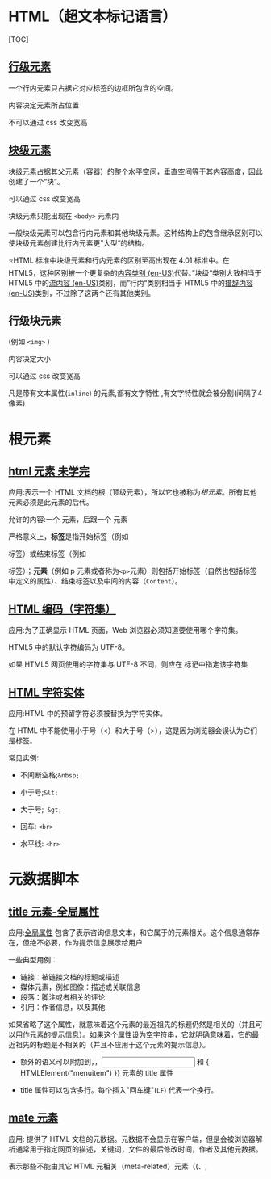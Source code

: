 # HTML（超文本标记语言）

[TOC]

## [行级元素](https://developer.mozilla.org/zh-CN/docs/Web/HTML/Inline_elements)

一个行内元素只占据它对应标签的边框所包含的空间。

内容决定元素所占位置

不可以通过 css 改变宽高

## [块级元素](https://developer.mozilla.org/zh-CN/docs/Web/HTML/Block-level_elements)

块级元素占据其父元素（容器）的整个水平空间，垂直空间等于其内容高度，因此创建了一个“块”。

可以通过 css 改变宽高

块级元素只能出现在 `<body>` 元素内

一般块级元素可以包含行内元素和其他块级元素。这种结构上的包含继承区别可以使块级元素创建比行内元素更”大型“的结构。

⭐HTML 标准中块级元素和行内元素的区别至高出现在 4.01 标准中。在 HTML5，这种区别被一个更复杂的[内容类别 (en-US)](https://developer.mozilla.org/en-US/docs/Web/Guide/HTML/Content_categories)代替。”块级“类别大致相当于 HTML5 中的[流内容 (en-US)](https://developer.mozilla.org/en-US/docs/Web/Guide/HTML/Content_categories#flow_content)类别，而”行内“类别相当于 HTML5 中的[措辞内容 (en-US)](https://developer.mozilla.org/en-US/docs/Web/Guide/HTML/Content_categories#phrasing_content)类别，不过除了这两个还有其他类别。

## 行级块元素

(例如 `<img>` )

内容决定大小

可以通过 css 改变宽高

凡是带有文本属性(`inline`)  的元素,都有文字特性 ,有文字特性就会被分割(间隔了4像素)

# 根元素

## [html 元素 未学完](https://developer.mozilla.org/zh-CN/docs/Web/HTML/Element/html)

应用:表示一个 HTML 文档的根（顶级元素），所以它也被称为*根元素*。所有其他元素必须是此元素的后代。

允许的内容:一个 <head> 元素，后跟一个 <body> 元素

严格意义上，**标签**是指开始标签（例如 <p> 标签）或结束标签（例如 </p> 标签）；**元素**（例如 p 元素或者称为`<p>`元素）则包括开始标签（自然也包括标签中定义的属性）、结束标签以及中间的内容（`Content`）。

## [HTML 编码（字符集）](https://www.w3school.com.cn/html/html_charset.asp)

应用:为了正确显示 HTML 页面，Web 浏览器必须知道要使用哪个字符集。

HTML5 中的默认字符编码为 UTF-8。

如果 HTML5 网页使用的字符集与 UTF-8 不同，则应在 <meta> 标记中指定该字符集

## [HTML 字符实体](https://www.w3school.com.cn/html/html_entities.asp)

应用:HTML 中的预留字符必须被替换为字符实体。

在 HTML 中不能使用小于号（<）和大于号（>），这是因为浏览器会误认为它们是标签。

常见实例:

- 不间断空格;`&nbsp;`
- 小于号;`&lt;`
- 大于号;` &gt;`
- 回车: `<br>`

- 水平线: `<hr>`

# 元数据脚本

## [title 元素-全局属性](https://developer.mozilla.org/zh-CN/docs/Web/HTML/Global_attributes/title)

应用:[全局属性](https://developer.mozilla.org/zh-CN/docs/Web/HTML/Global_attributes) 包含了表示咨询信息文本，和它属于的元素相关。这个信息通常存在，但绝不必要，作为提示信息展示给用户

一些典型用例：

- 链接：被链接文档的标题或描述
- 媒体元素，例如图像：描述或关联信息
- 段落：脚注或者相关的评论
- 引用：作者信息，以及其他

如果省略了这个属性，就意味着这个元素的最近祖先的标题仍然是相关的（并且可以用作元素的提示信息）。如果这个属性设为空字符串，它就明确意味着，它的最近祖先的标题是不相关的（并且不应用于这个元素的提示信息）。

- 额外的语义可以附加到<link>，<abbr>，<input> 和 { HTMLElement("menuitem") }} 元素的 title 属性

- title 属性可以包含多行。每个插入"回车键"(`LF`) 代表一个换行。

## [mate 元素](https://developer.mozilla.org/zh-CN/docs/Web/HTML/Element/meta)

应用: 提供了 HTML 文档的元数据。元数据不会显示在客户端，但是会被浏览器解析通常用于指定网页的描述，关键词，文件的最后修改时间，作者及其他元数据。

表示那些不能由其它 HTML 元相关（meta-related）元素（(<base>、<link>, <script>、<style> 或 <title>）之一表示的任何元数据信息

- charset 属性:声明了文档的字符编码。

- content 属性:包含 `http-equiv` 或 `name` 属性的值，具体取决于所使用的值。 

- http-equiv 属性属性定义了一个编译指示指令。这个属性叫做 `http-equiv(alent)` 是因为所有允许的值都是特定 HTTP 头部的名称

- name 属性:常见声明application-name(应用程序名称)、author(文档作者的名字)、description(一段简短而精确的、对页面内容的描述)、generator(生成此页面的软件的标识符)、keywords(与页面内容相关的关键词，使用逗号分隔)、referrer(控制由当前文档发出的请求的 `HTTP` `Referer` 请求头)。

> `name` 和 `content` 属性可以一起使用，以名 - 值对的方式给文档提供元数据，其中 name 作为元数据的名	称，content 作为元数据的值。

# 分组内容

## [div 元素](https://developer.mozilla.org/zh-CN/docs/Web/HTML/Element/div)

应用:是一个通用型的流内容容器，在不使用CSS的情况下，其对内容或布局没有任何影响。

**⚠警告:<div> 元素应当仅在没有任何其它语义元素（比如 <article> 或 <nav>）可用时使用。**

## [p 元素](https://developer.mozilla.org/zh-CN/docs/Web/HTML/Element/p)

应用:表示文本的一个段落。该元素通常表现为一整块与相邻文本分离的文本，或以垂直的空白隔离或以首行缩进。另外，<p> 是[块级元素](https://developer.mozilla.org/zh-CN/docs/Web/HTML/Block-level_elements)。

> 使用CSS margin属性去改变段落之间的间隙，不要在段落之间插入空的段落元素或者<br>元素。

## [ol 元素](https://developer.mozilla.org/zh-CN/docs/Web/HTML/Element/ol)

应用:表示有序列表，通常渲染为一个带编号的列表。

reversed 属性;此布尔值属性指定列表中的条目是否是倒序排列的，即编号是否应从高到低反向标注

[**`start`**](https://developer.mozilla.org/zh-CN/docs/Web/HTML/Element/ol#attr-start) 属性;一个整数值属性，**指定了列表编号的起始值**。此属性的值应为阿拉伯数字，尽管列表条目的编号类型 `type` 属性可能指定为了罗马数字编号等其他类型的编号。比如说，想要让元素的编号从英文字母 "d" 或者罗马数字 "iv" 开始，都应当使用 `start="4"`。

type 属性;设置编号的类型：

- `a` 表示小写英文字母编号
- `A` 表示大写英文字母编号
- `i` 表示小写罗马数字编号
- `I` 表示大写罗马数字编号
- 1 表示数字编号（默认）编号类型适用于整个列表，除非在 <ol> 元素的 <li> 元素中使用不同的 type 属性。

## [ul 元素](https://developer.mozilla.org/zh-CN/docs/Web/HTML/Element/ul)

应用:表示一个内可含多个元素的无序列表或项目符号列表。

[**`type`**](https://developer.mozilla.org/zh-CN/docs/Web/HTML/Element/ul#attr-type) 属性;已弃用

用于设置列表的着重号样式，被定义在 [HTML3.2](https://developer.mozilla.org/zh-CN/HTML3.2) 和过渡版本 [HTML 4.0/4.01](https://developer.mozilla.org/zh-CN/HTML4.01) 中的可用值有：

- `circle`

- `disc`

- `square`第四种着重号样式被定义在 WebTV 接口中，但并不是所有浏览器都支持：`triangle`如果未设置此 HTML 属性且没有 [CSS](https://developer.mozilla.org/zh-CN/docs/Web/CSS) [`list-style-type`](https://developer.mozilla.org/zh-CN/docs/Web/CSS/list-style-type) 属性作用于这个元素，用户代理会决定使用哪种着重号样式，一般来说这也和嵌套的层级数有关。

  > 不要使用这个属性，它已经被废弃了：使用 [CSS](https://developer.mozilla.org/zh-CN/docs/Web/CSS) [`list-style-type`](https://developer.mozilla.org/zh-CN/docs/Web/CSS/list-style-type) 属性作为代替。

**使用说明:**

- `<ul>` 元素用来将**没有数字顺序**的一组数据进行分组，并且它们的数字顺序是没有意义的。举个例子，无序列表的列表项通常通过一个字符进行装饰，这些字符的形式可以是点，圆乃至方形．虽然这个字符没有直接在页面上定义，但是可以用与之相关的 CSS 对其进行操作，例如使用 `list-style-type` 属性。
- 在 `<ol>` 和 `<ul>` 元素中，嵌套列表没有深度和嵌套顺序的限制。
- **⭐`<ol>` 和 `<ul>` 元素二者都代表一组数据，不过它们彼此是有区别的，ol 元素中的顺序是有意义的。如果想确定你到底需要使用哪一个列表元素，你可以试着去改变数据的顺序。如果想表达的语义改变了，你就需要使用 ol 元素，否则你该使用 ul 元素。**

> 一个功能有很多功能子项组成,每一个功能子项的功能和样式基本上是相同的只不过内容上可能有小小的差异,很多的功能子项组成了一个大功能.  使用 `ul>li` 组成,因为更符合天生的结构

## [li 元素](https://developer.mozilla.org/zh-CN/docs/Web/HTML/Element/li)

应用:表示列表里的条目。它必须包含在一个父元素里：一个有序列表 <ol>，一个无序列表 <ul>，或者一个菜单 [<menu>](https://developer.mozilla.org/zh-CN/docs/Web/HTML/Element/menu)。

> 旧的规则中 `<div>` 也可以作为父元素，但是并不提倡。

value 属性;这个整数型属性表明了本 <li> 元素在有序列表（由 <ol> 元素定义）中的序号。本属性值只能用数字，即使列表使用罗马数字或字母来展示。随后的列表条目会从设置的值开始计数。value 属性对于无序列表 (<ul>) 或者菜单 (<menu>) 无效。如图:

![image-20221101191648905](E:\文档\Web学习\笔记\HTML笔记\imgs\image-20221101191648905.png)





# 文档 块

## [h1~h6 元素](https://developer.mozilla.org/zh-CN/docs/Web/HTML/Element/Heading_Elements)

应用:HTML <h1>–<h6> 标题 (Heading) 元素呈现了六个不同的级别的标题，<h1> 级别最高，而 <h6> 级别最低。

**使用说明:**

- 用户代理可以使用标题信息，例如自动构建文档的目录。

- 不要为了减小标题的字体而使用低级别的标题，而是使用 CSS font-size 属性。

- 避免跳过某级标题：始终要从 <h1> 开始，接下来依次使用 <h2> 等等。

- ⭐使用 <section> 元素时，为了方便起见，你应该考虑避免在同一个页面上重复使用 <h1>，<h1> 应被用于表示页面的标题，其他的标题当从 <h2> 开始。在使用 section 时，应当为每个 section 都使用一个 <h2>。

## [address 元素](https://developer.mozilla.org/zh-CN/docs/Web/HTML/Element/address)

应用:提供了某个人或某个组织（等等）的联系信息。

**使用说明:**

- 当表示一个和联系信息无关的任意的地址时，请改用 <p> 元素而不是 <address> 元素。

- 这个元素不能包含除联系信息之外的任何信息，比如出版日期（这应当被包含在 <time> 元素之中）。
  通常，<address> 元素可以放在 <footer> 元素之中（如果存在的话）

-  <address> 可以使用在多种语境中，例如在文章开头提供商务的联系方式，或者放在<article>元素内，指明该文章的作者。

# 文本语义

## [a 元素 未学完](https://developer.mozilla.org/zh-CN/docs/Web/HTML/Element/a)

应用:通过它的 href 属性创建通向其他网页、文件、同一页面内的位置、电子邮件地址或任何其他 URL 的超链接。<a> 中的内容应该应该指明链接的意图。如果存在 href 属性，当 <a> 元素聚焦时按下回车键就会激活它。

创建一个 email 链接:`<a href="mailto:nowhere@mozilla.org">Send email to nowhere</a>`

创建电话链接:`<a href="tel:+491570156">+49 157 0156</a>`

href 属性:包含超链接指向的 URL 或 URL 片段。URL 片段是哈希标记（#）前面的名称，哈希标记指定当前文档中的内部目标位置（HTML 元素的 ID）。URL 不限于基于 Web（HTTP）的文档，也可以使用浏览器支持的任何协议。

>  可以使用 href="#top" 或者 href="#" 链接返回到页面顶部。这种行为是 HTML5 的特性

target 属性:
该属性指定在何处显示链接的资源。取值为标签（tab），窗口（window），或框架（iframe）等浏览上下文的名称或其他关键词。以下关键字具有特殊的意义：

`_self` : 当前页面加载，即当前的响应到同一 HTML 4 frame（或 HTML5 浏览上下文）。此值是默认的，如果没有指定属性的话。
`_blank` : 新窗口打开，即到一个新的未命名的 HTML4 窗口或 HTML5 浏览器上下文
`_parent` : 加载响应到当前框架的 HTML4 父框架或当前的 HTML5 浏览上下文的父浏览上下文。如果没有 parent 框架或者浏览上下文，此选项的行为方式与 ` _self ` 相同。
`_top` : IHTML4 中：加载的响应成完整的，原来的窗口，取消所有其它 frame。HTML5 中：加载响应进入顶层浏览上下文（即，浏览上下文，它是当前的一个的祖先，并且没有 parent）。如果没有 parent 框架或者浏览上下文，此选项的行为方式相同`_self`
备注： 在 <a> 元素上使用 target="_blank" 隐式提供了与使用 rel="noopener" (en-US) 相同的 rel 行为，即不会设置 window.opener。

## [span 元素](https://developer.mozilla.org/zh-CN/docs/Web/HTML/Element/span)

应用:短语内容的通用行内容器，并没有任何特殊语义。

<span> 与 <div> 元素很相似，但 <div> 是一个 块元素 而 <span> 则是行内元素.

**⚠警告:应该在没有其他合适的语义元素时才使用它。**

## [strong 元素](https://developer.mozilla.org/zh-CN/docs/Web/HTML/Element/strong)

应用:表示文本十分重要，一般用粗体显示。

> ### Bold vs. Strong
>
> 新的开发者经常感到疑惑，为什么在一个渲染的网站上会有这么多方式来表达同样的东西。Bold 和 Strong 可能就是这其中的一种。为什么使用<strong></strong>而不是<b></b>? 使用 strong 的话你不得不打更多的字母，却产生出和 b 同样的效果，对吧？
>
> 也许并不是；strong 是一个逻辑状态，而 bold 是一个物理状态。逻辑状态分离内容和表现形式，使用逻辑状态允许你用各种不同的方式来表达。比如你想把文字渲染成红色，使用其它大小的字体、带有下划线或其他样式，而不是加粗的样式。必须要理解使用 strong 呈现出的表现形式不同于单纯的加粗。因为 bold 是一个物理状态，他没有区分表现形式和内容。如果让 bold 做了加粗文本外的其它任何事情，都将会令人困惑而且也不符合逻辑。
>
> 同样应该注意<b></b> 还有其他用途，比如想单纯地吸引注意而不增加其重要性。
>
> ### Emphasis vs. Strong
>
> 在 HTML4 时，Strong 简单地表示一个更强的强调 (emphasis)，而在 HTML5 中，这个元素被描述为表征“内容强烈的重要性 (strong importance for its contents) ”。这是一个重要的区别。Em 标签 (Emphasis) 用于改变一个句子的意思 (比如"我<em>*喜欢</em>*胡萝卜" 和"我喜欢<em>*胡萝卜</em>*"，分别强调喜欢和胡萝卜), Strong 用来对一个句子的部分增加重要性 (比如 "**警告！** 这**非常危险**。") Strong 和 Emphasis 都可以分别通过嵌套来增加相对重要性或强调重点。

## [em 元素](https://developer.mozilla.org/zh-CN/docs/Web/HTML/Element/em)

应用:**着重元素**,标记出需要用户着重阅读的内容， `<em>` 元素是可以嵌套的，嵌套层次越深，则其包含的内容被认定为越需要着重阅读。

> 通常地，该元素会被浏览器展示为斜体文本，但是，它不应该仅仅用于应用斜体样式；为此目的，请使用 CSS 样式。使用 <cite> 元素标记作品的标题（书籍，戏剧，歌曲等）；它通常也采用斜体样式，但具有不同的含义。使用 <strong> 元素标记比周围文本更重要的文本。

> ## <i> vs. Emphasis
>
> 新的开发人员看到多个元素产生相似的效果，经常被混淆。`<em>` 和 `<i>` 就是一对常见的例子，因为它们都对文字斜体化。它们的区别是什么？应该使用哪一个？
>
> 在默认情况下，它们的视觉效果是一样的。但语义是不同的。 `<em>` 标签表示其内容的着重强调，而 `<i>` 标签表示从正常散文中区分出的文本，例如外来词，虚构人物的思想，或者当文本指的是一个词语的定义，而不是其语义含义。（作品的标题，例如书籍或电影的名字，应该使用 `<cite>`。）
>
> 这意味着，正确使用哪一个取决于具体的场景。两者都不是纯粹为了装饰的目的，那是 CSS 样式所做的。
>
> 一个 `<em>` 的例子可能是："Just *do* it already!"，或："We *had* to do something about it"。人或软件在阅读文本时，会对斜体字的发音使用重读强调。
>
> 一个 `<i>` 的例子可能是："The *Queen Mary* sailed last night"。在这里，没有对 "Queen Mary" 这个词添加强调或重要性。它只是表明，谈论的对象不是一个名叫玛丽的女王，而是一艘名字叫玛丽的船。另一个 `<i>` 的例子可能是："The word *the* is an article"。

## [del 元素](https://developer.mozilla.org/zh-CN/docs/Web/HTML/Element/del)

应用:表示一些被从文档中删除的文字内容。比如可以在需要显示修改记录或者源代码差异的情况使用这个标签。<ins>标签的作用恰恰于此相反：表示文档中添加的内容。

这个标签通常（但不一定要）在文字上显示删除线。

**两个属性都没学懂???**

cite 属性:提供一个 URI，其中的资源解释作出修改的原因（比如：根据某次会议讨论）。

datetime 属性:说明修改的时间和日期，这里的时间和日期格式要符合规范。如果设置的值不符合该规范，那么它将没有任何意义。

# 嵌入内容


## [img 元素 未学完](https://developer.mozilla.org/zh-CN/docs/Web/HTML/Element/img)

应用:将一份图像嵌入文档。 

src 属性:是**必须的**，它包含了你想嵌入的图片的文件路径。

1. 网上的url
2. 本地的绝对路径(同一个文件夹下)
3. 本地的相对路径(不同文件夹)

alt 属性:包含一条对图像的文本描述，这不是强制性的，但对无障碍而言，它**难以置信地有用**——屏幕阅读器会将这些描述读给需要使用阅读器的使用者听，让他们知道图像的含义。如果由于某种原因无法加载图像，普通浏览器也会在页面上显示`alt` 属性中的备用文本：例如，网络错误、内容被屏蔽或链接过期时。当图像上没有 `alt` 属性时，一些屏幕阅读器可能会读出图像的文件名。如果文件名不能代表图像的内容，甚至是一团乱码，这可只能造成令人迷惑的体验。

> 如果把这个属性设置为空字符串（alt=""），则表明该图像不是内容的关键部分（这是一种装饰或者一个追踪像素点），非可视化浏览器在渲染的时候可能会忽略它。而且，如果图片加载失败，可视化浏览器会隐藏表示图片损坏的图标。将图像复制并粘贴为文本，或是将图像的链接保存为浏览器书签时，也会用到此属性。

src 属性:图像的 URL，这个属性对 <img> 元素来说是必需的。在支持 srcset 的浏览器中，src 被当做拥有一个像素密度的描述符 1x 的候选图像处理，除非一个图像拥有这个像素密度描述符已经被在 srcset 或者 srcset 包含 w 描述符中定义了。

*srcset 属性:以逗号分隔的一个或多个字符串列表表明一系列用户代理使用的可能的图像。每一个字符串由以下组成：*

1.  指向图像的 URL。

2. 可选地，再加一个空格之后，附加以下的其一：

- 一个宽度描述符，这是一个正整数，后面紧跟 'w' 符号。该整数宽度除以 sizes 属性给出的资源（source）大小来计算得到有效的像素密度，即换算成和 x 描述符等价的值。
- 一个像素密度描述符，这是一个正浮点数，后面紧跟 'x' 符号。如果没有指定源描述符，那它会被指定为默认的 1x。在相同的 srcset 属性中混合使用宽度描述符和像素密度描述符时，会导致该值无效。重复的描述符（比如，两个源在相同的 srcset 两个源都是 2x）也是无效的。用户代理根据自己的判断选择任何可用的来源。这为他们提供了很大的余地，可以根据用户偏好或带宽条件等因素来调整他们的选择

title 属性:

- title 属性不是 alt 属性可接受的替代品。并且，避免将 alt 属性的值直接复制到同一幅图片的title 属性上。这样可能会让一些屏幕阅读器把同一段描述读两遍，造成一定程度上的困扰。

- title 属性也不该被用作一幅图片在 alt 之外的补充说明信息。如果一幅图片需要小标题，使用 figure 或 figcaption 元素。

- title 元素的值一般作为提示条 (tooltip) 呈现给用户，在光标于图片上停下后显示出来。尽管这确实能给用户提供更多的信息，您不该假定用户真的能看到：用户可能只有键盘或触摸屏。如果要把特别重要的信息提供给用户，选择上面提供的一种方法将其内联显示，而不是使用 title 。

***使用 CSS 为 <img> 附加样式***
*<img> 是一个可替换元素。它的 display 属性的默认值是 inline，但是它的默认分辨率是由被嵌入的图片的原始宽高来确定的，使得它就像 inline-block 一样。你可以为 <img> 设置 border/border-radius、padding/margin、width、height 等等的 CSS 属性。*

*<img> 没有基线（baseline），这意味着，当在一个行内格式的上下文（an inline formatting context）中使用 vertical-align: baseline 时，图像的底部将会与容器的文字基线对齐。*

*可以使用object-position属性在元素的方框内定位图像，使用object-fit属性调整方框内图像的大小(例如，即使需要剪切，图像是应该适合方框还是填充方框)。*

*根据图像文件的类型，图像可能会有一个原始分辨率（intrinsic dimension）或者叫原始宽高。对于一些类型的图像，原始分辨率并不是必要的。比如说，SVG 图像，如果它们的根 <svg> 元素没有 width 或 height 属性，SVG 图像就可以没有原始分辨率。*

*备注： 原始分辨率/原始宽高是图像的固有属性，基本上就是图像本身的分辨率/宽高。只与图像本身有关，与 <img> 元素的属性、显示分辨率等等无关。点阵图像通常有且只有一个随图片宽高变化的原始分辨率，而矢量图像可以没有。不过，编辑矢量图像时，通常可以手动/编辑器自动为其设置原始分辨率。*

# 表单元素

##  [form 元素 还没学懂!](https://developer.mozilla.org/zh-CN/docs/Web/HTML/Element/form)

应用:通常，会将整个表单元素，放置form元素的内部，作用是当提交表单时，会将form元素内部的表单内容以合适的方式提交到服务器。

form元素对开发静态页面没有什么意义。

    <form action="" method=></form>

action 属性:处理表单提交的 URL。

method 属性:提交表单的方式。

- post ：指的是 HTTP POST 方法；表单数据会包含在表单体内然后发送给服务器。

- get ：指的是 HTTP GET 方法；表单数据会附加在 action 属性的 URL 中，并以 '?' 作为分隔符，没有副作用 时使用这个方法。

- dialog ：如果表单在 `<dialog>` 元素中，提交时关闭对话框。此值可以被 `<button>`、`<input type="submit">` 或 `<input type="image">` 元素中的 formmethod 属性覆盖。

```
<form action="https://www.baidu.com/" method="GET">
        <p>
            账号：
            <input type="text" name="loginid">
        </p>
        <p>
            密码：
            <input type="password" name="loginpwd">
        </p>
        <p>
            城市：
            <select name="city">
                <option value="1">成都</option>
                <option value="2">重庆</option>
                <option value="3">北京</option>
                <option value="4">哈尔滨</option>
            </select>
        </p>
        <p>
            <button type="submit">提交</button>
        </p>
</form>

```

发送数据需要:

1. 数据的名 
2. 数据的值;如图: `name` 属性内是数据的名称,等号"="后面的是属性是数据的值
3. 问好"?"后面的就时提交的数据
4. MD5加密

![image-20221101154230410](E:\文档\Web学习\笔记\HTML笔记\imgs\image-20221101154230410.png)

## [select 元素](https://developer.mozilla.org/zh-CN/docs/Web/HTML/Element/select)

应用:下拉列表先择框,表示一个提供选项菜单的控件。
通常与 `<label>` 元素关联在一起。

每个菜单选项由 `<select>` 中的一个 `<option>`元素定义。

multiple 属性:这个布尔值属性表示列表中的选项是否支持**多选**。

size 属性:控制一次展示的个数,控件中同时可见的行数.

disabled 属性:这个布尔值的属性表示用户**不能**与该表单控件交互。

## [option 元素](https://developer.mozilla.org/zh-CN/docs/Web/HTML/Element/option)

应用:用于定义在 `<select>` , `<optgroup>` 或 `<datalist>` 元素中包含的项。`<option>` 可以在弹出窗口和 HTML 文档中的其他项目列表中表示菜单项。

**`<option>` 的内容默认是数据的 `value`**

可以将 `<option>` 元素放在 `<optgroup>` 元素中以为下拉菜单创建不同的选项分组
selected 属性(**默认选中**):这个布尔属性存在时表明这个选项是否一开始就被选中。

## [input 元素](https://developer.mozilla.org/zh-CN/docs/Web/HTML/Element/Input)

应用：用于为基于 Web 的表单创建交互式控件，以便接受来自用户的数据; 可以使用各种类型的输入数据和控件小部件，具体取决于设备和用户代理。

type 属性：表示输入框的类型。

#### 做成表格 

```
type：text ，普通文本输入框
  
type：password ，密码框
  
type: date ，输入日期的控件（年、月、日，不包括时间）。（存在兼容性问题）

type: radio ，单选框(需设置name属性,允许在多个拥有相同 name 值的选项中选中其中一个。)
  
type: checkbox ，多选框(需设置name属性)
  
type: search ，搜索框（存在兼容性问题,在支持的浏览器中可能有一个删除按钮，用于清除整个区域。拥有动态键盘的设备上的回车图标会变成搜索图标。）
  
type: range ，滑动框（存在兼容性问题，用于输入不需要精确的数字。控件是一个范围组件，默认值为正中间的值。同时使用 min 和 max 来规定值的范围。）

type: color ，颜色选择框

type: number ，数字输入框（可设置min & max控制最小值和最大值,step属性控制步进值）
  
type: file ，文件上传框
```

value 属性：表示输入框的值。（内容）

placeholder 属性：显示提示的文本，文本框没有内容时显示。

maxlength 属性：如果 `type` 的值是 `text` 、`email` 、 `search` 、 `password` 、 `tel` 或 `url` ，那么这个属性指明了用户最多可以输入的字符个数（按照 `Unicode` 编码方式计数）；对于其他类型的输入框，该属性被忽略。

checked 属性:当 type 属性的值为 radio 或者 checkbox，则该布尔属性的存在与否表明了该控件是否是**默认选择状态**。 

list 属性: `list` 属性的值是位于同一文档中的 `<datalist>` 元素的id。 

**input 元素可以制作按钮**

当type值为：reset(重置)、submit(提交)、button(没有默认行为的按钮)时，input表示按钮。

`onfocus=""` ;获得焦点

`onblur=""` ;失去焦点

# 分割线分割线分割线分割线分割线分割线分割线分割线分割线分割线分割线分割线分割线分割线分割线



## [iframe 元素](https://developer.mozilla.org/zh-CN/docs/Web/HTML/Element/iframe)

应用:在网页中嵌入另一个页面

可替换元素

        <iframe src="" frameborder="0"></iframe>

src 属性：网页的地址

name 属性：与`<a>`元素的`target`属性相关联.

## 在页面中使用flash
```
<iframe src="//player.bilibili.com/player.html?aid=57100756&bvid=BV1yx411d7Rc&cid=103978377&page=1" scrolling="no" border="0" frameborder="no" framespacing="0" allowfullscreen="true"> </iframe>
```
### [object 元素](https://developer.mozilla.org/zh-CN/docs/Web/HTML/Element/object)

应用:引入一个外部资源

可替换元素

       <object data="" type=""></object>


data 属性: 数据,地址

type 属性: 类型 (使用MIME[^1])

[^1] MIME(Multipurpose Internet Mail Extensions)
多用途互联网邮件类型：比如，资源是一个jpg图片，MIME：image/jpeg

```

 <object data="./example.swf" type="application/x-shockwave-flash">
        <param name="quality" value="high">
        <embed quality="high" src="./example.swf" type="application/x-shockwave-flash">
</object>

```

### [param 元素](https://developer.mozilla.org/zh-CN/docs/Web/HTML/Element/param)

应用:为 `<object>` 元素定义参数

         <param name="" value="">

### [embed 元素](https://developer.mozilla.org/zh-CN/docs/Web/HTML/Element/embed)

应用:将外部内容嵌入文档中的指定位置

可替换元素

    <embed src="" type="">

src 属性:资源位置

type 属性:类型

属性直接写在内部.如


    <embed  quality="high" src="" type="">

**注意**为了保证网页兼容性,一般嵌套书写

```

<object data="" type="">
    <embed src="" type="">
</object>

```

## 其他

可替换元素

1. 通常行盒
2. 通常显示的内容取决于元素的属性
3. CSS不能完全控制其中的样式
4. 具有行快盒的特点





# 表单元素

应用：主要用于收集用户数据



## 4. [optgroup 元素](https://developer.mozilla.org/zh-CN/docs/Web/HTML/Element/optgroup)

应用:为 `<select>` 元素中的选项创建分组。

    <optgroup label="">

label 属性:选项组的名字，浏览器用以在用户界面中标记选项。使用这个元素时必须加上这个属性。

## 5. [textarea 元素](https://developer.mozilla.org/zh-CN/docs/Web/HTML/Element/textarea)

应用:多行文本框。表示一个多行纯文本编辑控件。

    <textarea name="" id="" cols="30" rows="10"></textarea>

cols 属性:文本域的可视宽度。横向上有多少个文字。

rows 属性:元素的输入文本的行数（显示的高度）。

## 6. [button 元素](https://developer.mozilla.org/zh-CN/docs/Web/HTML/Element/button)

应用:表示一个可点击的按钮。

    <button type=""></button>  
type 属性:reset、submit、button，默认值 submit。

- reset: 此按钮重置所有组件为初始值。
  
- submit: 此按钮将表单数据提交给服务器。如果未指定属性，或者属性动态更改为空值或无效值，则此值为**默认值**。

- button: 此按钮没有默认行为。它可以有与元素事件相关的客户端脚本，当事件出现时可触发。

- menu: 此按钮打开一个由指定 `<menu>` 元素进行定义的弹出菜单。

## 表单状态

readonly属性：布尔属性，是否只读，不会改变表单显示样式

disabled属性：布尔属性，是否禁用，会改变表单显示样式

# 配合表单元素

## 1. [label 元素](https://developer.mozilla.org/zh-CN/docs/Web/HTML/Element/label)

应用:普通元素，通常配合单选和多选框使用

- 显示关联

可以通过for属性，让label元素关联某一个表单元素，for属性书写表单元素id的值
```

<input type="radio" id="radMale" name="gender">
    <label for="radMale">男</label>

<input type="radio" id="radFemale" name="gender">
    <label for="radFemale">女</label>


```
- 隐式关联

```
<label>
    <input name="gender" type="radio">
    男
</label>
<label>
    <input name="gender" type="radio">
    女
</label>
```

## 2. [datalist 元素](https://developer.mozilla.org/zh-CN/docs/Web/HTML/Element/datalist)

应用:表示其它表单控件可选值。

该元素本身不会显示到页面，通常用于和普通文本框配合。

id 属性:属性值应与 `list` 对应。

```

<label>
    Choose a browser from this list:
        <input list="browsers" name="myBrowser" />
</label>

<datalist id="browsers">
  <option value="Chrome">谷歌浏览器</option>
  <option value="Firefox">火狐浏览器</option>
  <option value="Internet Explorer">IE浏览器</option>
  <option value="Opera">欧鹏浏览器</option>
  <option value="Safari">苹果浏览器</option>
</datalist>

```

## 4. [fieldset 元素](https://developer.mozilla.org/zh-CN/docs/Web/HTML/Element/fieldset)

应用:对表单中的控制元素进行分组。

通常配合`<legend>`使用, `<legend>` 作为分组名称。

```

<h1>修改用户信息</h1>
        <fieldset>
            <legend>账号信息</legend>
            <p>
                用户账号：
                <input type="text" value="aaaaa" readonly>
            </p>
            <p>
                用户密码：
                <input type="password">
            </p>
        </fieldset>

```

## 5. [legend 元素](https://developer.mozilla.org/zh-CN/docs/Web/HTML/Element/legend)

应用: 元素用于表示其父元素 `<fieldset>` 的内容标题。


# 表格元素

在CSS技术出现之前，网页通常使用表格布局。

##  1.[tabel 元素](https://developer.mozilla.org/zh-CN/docs/Web/HTML/Element/table)

![术语1](../../../Web%E5%AD%A6%E4%B9%A0/%E8%A2%81%E8%80%81%E5%B8%88html%2Bcss%E6%BA%90%E7%A0%81/4.%20HTML%E8%BF%9B%E9%98%B6/6.%20%E8%A1%A8%E6%A0%BC%E5%85%83%E7%B4%A0/%E8%AF%B4%E6%98%8E/%E6%9C%AF%E8%AF%AD1.png)

应用:表示一个表格。

允许的内容:
按照这个顺序：

- 一个可选的 `<caption>` (表格标题)元素
- 零个或多个的 `<colgroup>` (表格列组)元素
- 一个可选的 `<thead>` (表头)元素

- 下列任意一个：
    - 零个或多个 `<tbody>`(表格主体)
    - 零个或多个 `<tr>`(表格中的一行)
    - 一个可选的 `<tfoot>` (表尾)元素

CSS 属性：

对齐方式：在实现表格内容对齐时不推荐使用 `align` 。应设置 `margin-left` 、`margin-right` 为 `auto` ( 或者 `margin` 设置为 `0 auto`) 来实现类似于 `align` 属性的效果。

border-collapse 属性:用来决定表格的边框是分开的还是合并的。在分隔模式下`默认值:separate`，相邻的单元格都拥有独立的边框。在合并模式下`collapse`，相邻单元格共享边框。

border-spacing 属性:指定相邻单元格边框之间的距离（只适用于边框分离模式）。
- 当指定一个 `<length>` 值时，它同时定义单元格之间的水平和垂直间距。
- 当指定两个 `<length>` 值时，第一个值定义单元格之间的水平间距(即相邻列中单元格之间的间距)，第二个值定义单元格之间的垂直间距(即相邻行中单元格之间的间距)。

```
/* <length> */
border-spacing: 2px;

/* horizontal <length> | vertical <length> */
border-spacing: 1cm 2em;

```

## 2.[caption 元素](https://developer.mozilla.org/zh-CN/docs/Web/HTML/Element/caption)

应用:一个表格的标题， 它常常作为 `<table>` 的第一个子元素出现。

caption-side 属性: 设置表格标题 `<caption>` 放置的位置。

```

/* Directional values */
caption-side: top;
caption-side: bottom;

```

## 3.[colgroup 元素(未学)](https://developer.mozilla.org/zh-CN/docs/Web/HTML/Element/colgroup)

应用:定义表中的一组列表。

`<colgroup>` 必须出现在任何可选的 `<caption>` 元素之后但在` <thead>` ， `<th>` ， `<tbody>` ， `<tfoot>` 和 `<tr>` 元素之前。


## 4.[col 元素(未学)](https://developer.mozilla.org/zh-CN/docs/Web/HTML/Element/col)

***由于不会在普通浏览器中产生任何视觉效果，很难判断浏览器是否支持 `scope` 属性。***

应用:定义表格中的列，并用于定义所有公共单元格上的公共语义。它通常位于 `<colgroup>` 元素内。

span 属性:该属性值为一个正整数，表示该 `<col>` 元素横跨的列数。默认值为 1。



## 5.[tbead 元素](https://developer.mozilla.org/zh-CN/docs/Web/HTML/Element/thead)

应用:表头。

允许内容:零或多个 `<tr>` 元素。

## 6.[tbody 元素](https://developer.mozilla.org/en-US/docs/Web/HTML/Element/tbody)

应用:表示表格的主体。

允许内容:零或多个 `<tr>` 元素。

需要在父元素 `<table>` 中，可以将 `<tbody>` 元素添加到 `<caption>` 、`<colgroup>` 和 `<thead>` 元素之后。

## 7.[tfoot 元素](https://developer.mozilla.org/zh-CN/docs/Web/HTML/Element/tfoot) 

应用:表尾。

`<tfoot>` 必须出现在一个或多个 `<caption>`，`<colgroup>` ， `<thead>` , `<tbody>` ，或 `<tr>` 元素之后。

## 8.[tr 元素](https://developer.mozilla.org/zh-CN/docs/Web/HTML/Element/tr)

![术语2](../../../Web%E5%AD%A6%E4%B9%A0/%E8%A2%81%E8%80%81%E5%B8%88html%2Bcss%E6%BA%90%E7%A0%81/4.%20HTML%E8%BF%9B%E9%98%B6/6.%20%E8%A1%A8%E6%A0%BC%E5%85%83%E7%B4%A0/%E8%AF%B4%E6%98%8E/%E6%9C%AF%E8%AF%AD2.png)

应用:定义表格中的行。 同一行可同时出现 `<td>` 和 `<th>` 元素。

允许的内容: 0 或多个 `<td>` 或 `<th>`元素,或者它们的混合。

## 9.[th 元素](https://developer.mozilla.org/zh-CN/docs/Web/HTML/Element/th)

 ![术语3](../../../Web%E5%AD%A6%E4%B9%A0/%E8%A2%81%E8%80%81%E5%B8%88html%2Bcss%E6%BA%90%E7%A0%81/4.%20HTML%E8%BF%9B%E9%98%B6/6.%20%E8%A1%A8%E6%A0%BC%E5%85%83%E7%B4%A0/%E8%AF%B4%E6%98%8E/%E6%9C%AF%E8%AF%AD3.png)

应用:定义表格内的表头(标题)单元格。

colspan 属性(跨越N列):这个属性包含一个正整数表示了每单元格中扩展**列**的数量。默认值为1 。超过 1000 的值被视作 1000。

rowspan 属性:这个属性包含一个正整数表示了每单元格中扩展**行**的数量。默认值为1. 如果该值被设置为 0, 这个单元格就被扩展为 ( `<thead>` ， `<tbody>` 或 `<tfoot>` ) 中表格部分的最后一个元素。

headers 属性:包含了一个空间分隔的字符串的列表，每个与其他 `<th>` 元素相关联的id 属性一一对应。

scope 属性:这个枚举属性定义了头(在 `<th>` 元素中定义)与之相关的单元格。它可能有以下值:

- row:标题与它所属**行**的所有单元格相关。

- col:标题与它所属**列**的所有单元格相关。

- rowgroup:标题属于一个行组，与它的所有单元格相关。根据 `<table>` 元素中dir属性的值，可以将这些单元格放置在头部的右侧或左侧。

- colgroup:标题属于colgroup，与它的所有单元格相关。

- auto:如果没有指定scope属性，或者其值不是row、col或rowgroup或colgroup，则浏览器将自动选择标题单元格应用的单元格集。





## 10.[td 元素](https://developer.mozilla.org/zh-CN/docs/Web/HTML/Element/td)

应用:定义了一个包含数据的表格单元格。


# 其他元素

## [abbr 元素](https://developer.mozilla.org/zh-CN/docs/Web/HTML/Element/abbr)

应用:用于代表缩写，并且可以通过可选的 title 属性提供完整的描述。

    <body>
        <abbr title="Cascading Style Sheets">CSS</abbr>用于为页面添加样式
    </body>

## [time 元素](https://developer.mozilla.org/zh-CN/docs/Web/HTML/Element/time)

应用:提供给浏览器或搜索引擎用的时间。

    <p>我在 <time datetime="2016-02-14">情人节</time> 有个约会</p>

datetime 属性:规定日期或时间。在该元素的内容中未指定日期或时间时，使用该属性。(该属性在所有浏览器中不会渲染任何特殊的效果。)

datetime 属性取值:
YYYY-MM-DDThh:mm:ssTZD	

日期或时间。下面解释了其中的成分：

YYYY - 年 (例如 2011)
MM - 月 (例如 01 表示 January)
DD - 天 (例如 08)
T - 必需的分隔符，若规定时间的话
hh - 时 (例如 22 表示 10.00pm)
mm - 分 (例如 55)
ss - 秒 (例如 03)
TZD - 时区标识符 (Z 表示祖鲁，也称为格林威治时间)

## [b 元素](https://developer.mozilla.org/zh-CN/docs/Web/HTML/Element/b)

应用:用于吸引读者的注意到该元素的内容上（如果没有另加特别强调）。这个元素过去被认为是粗体（Boldface）元素。

同等重要的文本做区分。

## [q 元素](https://developer.mozilla.org/zh-CN/docs/Web/HTML/Element/q)

应用:表示一小段引用文本。对于长的文本的引用请使用 `<blockquote>` 替代。

大多数现代浏览器，会为 `<q>` 文本添加引号。

    <q cite="http://en.wikipedia.org/wiki/Kenny_McCormick#Cultural_impact">
     Oh my God, you/they killed Kenny!
    </q>

cite 属性:这个属性的值是 URL，意在指出被引用的文本的源文档或者源信息。这个属性重在解释这个引用的参考或者是上下文。

## [figure 元素 为学习](https://developer.mozilla.org/zh-CN/docs/Web/HTML/Element/figure)

应用：

## [blockquote 元素](https://developer.mozilla.org/zh-CN/docs/Web/HTML/Element/blockquote)

应用:表示大段引用的文本。

     <blockquote cite="https://www.huxley.net/bnw/four.html">
        <p>Words can be like X-rays, if you use them properly—they’ll go through anything. You read and you’re pierced.</p>
    </blockquote>

cite 属性:是一个标注引用的信息的来源文档或者相关信息的 URL。通常用来描述能够解释引文的上下文或者引用的信息。

## [figcaption 元素(未学)](https://developer.mozilla.org/zh-CN/docs/Web/HTML/Element/figcaption)

应用:

## [br 元素](https://developer.mozilla.org/zh-CN/docs/Web/HTML/Element/br)

应用:在文本在换行。文本中生成一个换行（回车）符号。

## [hr 元素](https://developer.mozilla.org/zh-CN/docs/Web/HTML/Element/hr)

应用:表示段落级元素之间的主题转换。在 HTML 的早期版本中，它是一个水平线。现在它仍能在可视化浏览器中表现为水平线，但目前被定义为语义上的，而不是表现层面上。

## [link 元素](https://developer.mozilla.org/zh-CN/docs/Web/HTML/Element/link)

应用:链接外部资源(CSS、图标)。

    <link rel="stylesheet" href="">

[rel 属性](https://developer.mozilla.org/zh-CN/docs/Web/HTML/Link_types):命名链接文档与当前文档的关系。

- stylesheet :定义要用作样式表的外部资源。如果没有设置 type，在进一步检查之前，浏览器应该假定它是 text/css 样式表。

- icon :通常用于设置网页的图标。

href 属性:指定被链接资源的URL。 URL 可以是绝对的，也可以是相对的。







